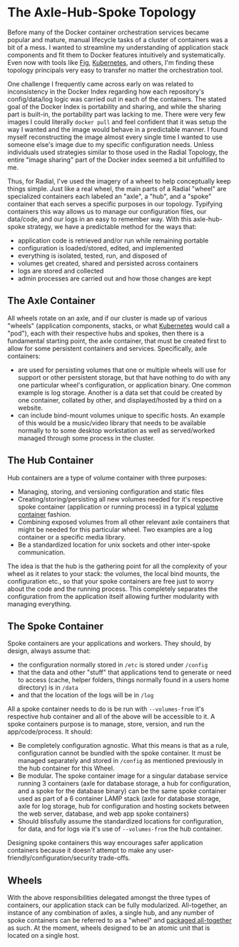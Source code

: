 # The Axle-Hub-Spoke Topology

Before many of the Docker container orchestration services became popular and
mature, manual lifecycle tasks of a cluster of containers was a bit of a mess. I
wanted to streamline my understanding of application stack components and fit
them to Docker features intuitively and systematically. Even now with tools like
[Fig][fig], [Kubernetes][kube], and others, I'm finding these topology
principals very easy to transfer no matter the orchestration tool.

One challenge I frequently came across early on was related to inconsistency in
the Docker Index regarding how each repository's config/data/log logic was
carried out in each of the containers. The stated goal of the Docker Index is
portability and sharing, and while the sharing part is built-in, the portability
part was lacking to me. There were very few images I could literally `docker
pull` and feel confident that it was setup the way I wanted and the image would
behave in a predictable manner. I found myself reconstructing the image almost
every single time I wanted to use someone else's image due to my specific
configuration needs. Unless individuals used strategies similar to those used in
the Radial Topology, the entire "image sharing" part of the Docker index seemed
a bit unfulfilled to me.

Thus, for Radial, I've used the imagery of a wheel to help conceptually keep
things simple. Just like a real wheel, the main parts of a Radial "wheel" are
specialized containers each labeled an "axle", a "hub", and a "spoke" container
that each serves a specific purposes in our topology. Typifying containers this
way allows us to manage our configuration files, our data/code, and our logs in
an easy to remember way. With this axle-hub-spoke strategy, we have a
predictable method for the ways that:

* application code is retrieved and/or run while remaining portable
* configuration is loaded/stored, edited, and implemented
* everything is isolated, tested, run, and disposed of
* volumes get created, shared and persisted across containers
* logs are stored and collected
* admin processes are carried out and how those changes are kept

[kube]:http://googlecloudplatform.github.io/kubernetes
[fig]:http://www.fig.sh


## The Axle Container

All wheels rotate on an axle, and if our cluster is made up of various "wheels"
(application components, stacks, or what
[Kubernetes][kube] would call a
"pod"), each with their respective hubs and spokes, then there is a fundamental
starting point, the axle container, that must be created first to allow for some
persistent containers and services.  Specifically, axle containers:

* are used for persisting volumes that one or multiple wheels will use for
  support or other persistent storage, but that have nothing to do with any one
  particular wheel's configuration, or application binary. One common example is
  log storage. Another is a data set that could be created by one container,
  collated by other, and displayed/hosted by a third on a website.
* can include bind-mount volumes unique to specific hosts. An example of this
  would be a music/video library that needs to be available normally to to some
  desktop workstation as well as served/worked managed through some process in
  the cluster.

## The Hub Container

Hub containers are a type of volume container with three purposes:

* Managing, storing, and versioning configuration and static files
* Creating/storing/persisting all new volumes needed for it's respective spoke
  container (application or running process) in a typical 
  [volume container](http://crosbymichael.com/advanced-docker-volumes.html)
  fashion.
* Combining exposed volumes from all other relevant axle containers that might
  be needed for this particular wheel. Two examples are a log container or a
  specific media library.
* Be a standardized location for unix sockets and other inter-spoke
  communication.

The idea is that the hub is the gathering point for all the complexity of your
wheel as it relates to your stack: the volumes, the local bind mounts, the
configuration etc., so that your spoke containers are free just to worry about
the code and the running process. This completely separates the configuration
from the application itself allowing further modularity with managing
everything.

## The Spoke Container

Spoke containers are your applications and workers. They should, by design,
always assume that:

* the configuration normally stored in `/etc` is stored under `/config`
* that the data and other "stuff" that applications tend to generate or need to
  access (cache, helper folders, things normally found in a users home
  directory) is in `/data`
* and that the location of the logs will be in `/log`

All a spoke container needs to do is be run with `--volumes-from` it's
respective hub container and all of the above will be accessible to it. A spoke
containers purpose is to manage, store, version, and run the app/code/process.
It should:

* Be completely configuration agnostic. What this means is that as a rule,
  configuration cannot be bundled with the spoke container. It must be managed
  separately and stored in `/config` as mentioned previously in the hub
  container for this Wheel.
* Be modular. The spoke container image for a singular database service running
  3 containers (axle for database storage, a hub for configuration, and a spoke
  for the database binary) can be the same spoke container used as part of a 6
  container LAMP stack (axle for database storage, axle for log storage, hub for
  configuration and hosting sockets between the web server, database, and web
  app spoke containers)
* Should blissfully assume the standardized locations for configuration, for
  data, and for logs via it's use of `--volumes-from` the hub container.

Designing spoke containers this way encourages safer application containers
because it doesn't attempt to make any user-friendly/configuration/security
trade-offs.

## Wheels

With the above responsibilities delegated amongst the three types of containers,
our application stack can be fully modularized. All-together, an instance of any
combination of axles, a single hub, and any number of spoke containers can be
referred to as a "wheel" and [packaged all-together](/docs/wheels) as such. At
the moment, wheels designed to be an atomic unit that is located on a single
host.
